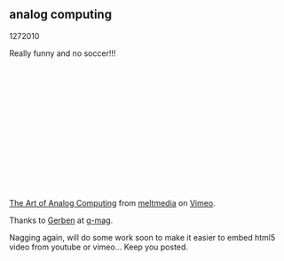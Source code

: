 <article><h2>analog computing</h2><time><span class="day">12</span><span class="month">7</span><span class="year">2010</span></time><p>Really funny and no soccer!!!</p><object width="400" height="225"><param name="allowfullscreen" value="true" /><param name="allowscriptaccess" value="always" /><param name="movie" value="http://vimeo.com/moogaloop.swf?clip_id=12433033&amp;server=vimeo.com&amp;show_title=1&amp;show_byline=1&amp;show_portrait=0&amp;color=&amp;fullscreen=1" /><embed src="http://vimeo.com/moogaloop.swf?clip_id=12433033&amp;server=vimeo.com&amp;show_title=1&amp;show_byline=1&amp;show_portrait=0&amp;color=&amp;fullscreen=1" type="application/x-shockwave-flash" allowfullscreen="true" allowscriptaccess="always" width="400" height="225"></embed></object><p><a href="http://vimeo.com/12433033">The Art of Analog Computing</a> from <a href="http://vimeo.com/meltmedia">meltmedia</a> on <a href="http://vimeo.com">Vimeo</a>.</p><p>Thanks to <a href="https://twitter.com/DaDesignDoctorG">Gerben</a> at <a href="http://www.g-mag.nl/">g-mag</a>.</p><p>Nagging again, will do some work soon to make it easier to embed html5 video from youtube or vimeo... Keep you posted.</p></article>
